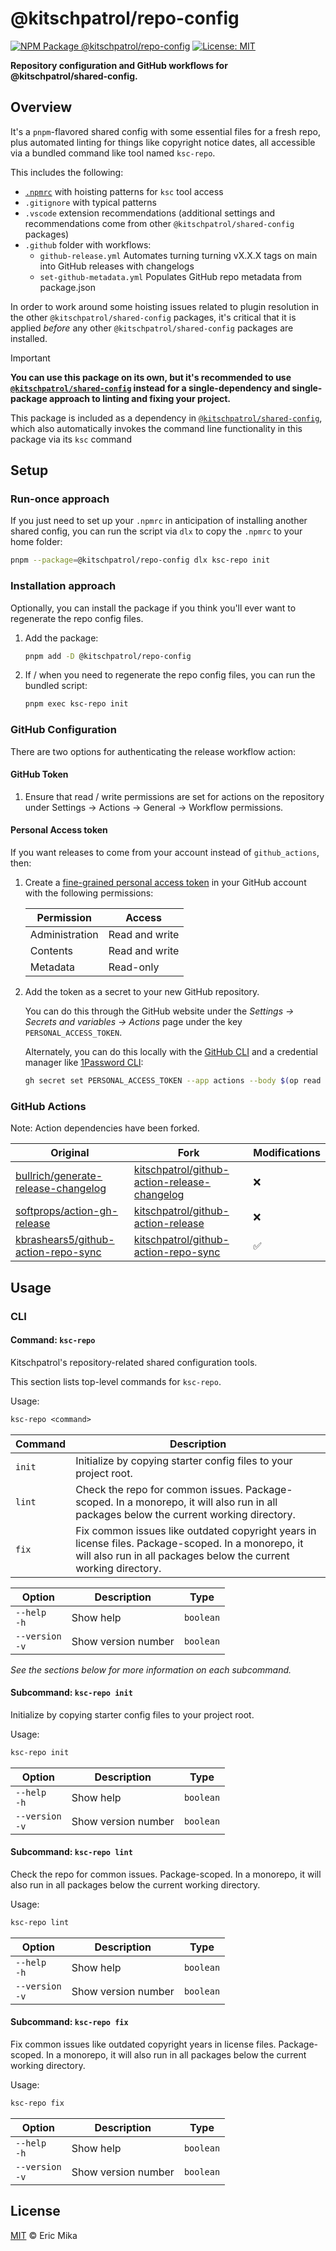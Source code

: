 <!--+ Warning: Content inside HTML comment blocks was generated by mdat and may be overwritten. +-->

<!-- title -->

# @kitschpatrol/repo-config

<!-- /title -->

<!-- badges -->

[![NPM Package @kitschpatrol/repo-config](https://img.shields.io/npm/v/@kitschpatrol/repo-config.svg)](https://npmjs.com/package/@kitschpatrol/repo-config)
[![License: MIT](https://img.shields.io/badge/License-MIT-yellow.svg)](https://opensource.org/licenses/MIT)

<!-- /badges -->

<!-- description -->

**Repository configuration and GitHub workflows for @kitschpatrol/shared-config.**

<!-- /description -->

## Overview

It's a `pnpm`-flavored shared config with some essential files for a fresh repo, plus automated linting for things like copyright notice dates, all accessible via a bundled command like tool named `ksc-repo`.

This includes the following:

- [`.npmrc`](https://pnpm.io/npmrc) with hoisting patterns for `ksc` tool access
- `.gitignore` with typical patterns
- `.vscode` extension recommendations (additional settings and recommendations come from other `@kitschpatrol/shared-config` packages)
- `.github` folder with workflows:
  - `github-release.yml` Automates turning turning vX.X.X tags on main into GitHub releases with changelogs
  - `set-github-metadata.yml` Populates GitHub repo metadata from package.json

In order to work around some hoisting issues related to plugin resolution in the other `@kitschpatrol/shared-config` packages, it's critical that it is applied _before_ any other `@kitschpatrol/shared-config` packages are installed.

<!-- recommendation -->

> [!IMPORTANT]
>
> **You can use this package on its own, but it's recommended to use [`@kitschpatrol/shared-config`](https://www.npmjs.com/package/@kitschpatrol/shared-config) instead for a single-dependency and single-package approach to linting and fixing your project.**
>
> This package is included as a dependency in [`@kitschpatrol/shared-config`](https://www.npmjs.com/package/@kitschpatrol/shared-config), which also automatically invokes the command line functionality in this package via its `ksc` command

<!-- /recommendation -->

## Setup

### Run-once approach

If you just need to set up your `.npmrc` in anticipation of installing another shared config, you can run the script via `dlx` to copy the `.npmrc` to your home folder:

```sh
pnpm --package=@kitschpatrol/repo-config dlx ksc-repo init
```

### Installation approach

Optionally, you can install the package if you think you'll ever want to regenerate the repo config files.

1. Add the package:

   ```sh
   pnpm add -D @kitschpatrol/repo-config
   ```

2. If / when you need to regenerate the repo config files, you can run the bundled script:

   ```sh
   pnpm exec ksc-repo init
   ```

### GitHub Configuration

There are two options for authenticating the release workflow action:

#### GitHub Token

1. Ensure that read / write permissions are set for actions on the repository under Settings → Actions → General → Workflow permissions.

#### Personal Access token

If you want releases to come from your account instead of `github_actions`, then:

1. Create a [fine-grained personal access token](https://github.com/settings/tokens?type=beta) in your GitHub account with the following permissions:

   | Permission     | Access         |
   | -------------- | -------------- |
   | Administration | Read and write |
   | Contents       | Read and write |
   | Metadata       | Read-only      |

2. Add the token as a secret to your new GitHub repository.

   You can do this through the GitHub website under the _Settings → Secrets and variables → Actions_ page under the key `PERSONAL_ACCESS_TOKEN`.

   Alternately, you can do this locally with the [GitHub CLI](https://cli.github.com/) and a credential manager like [1Password CLI](https://developer.1password.com/docs/cli/get-started/):

   ```sh
   gh secret set PERSONAL_ACCESS_TOKEN --app actions --body $(op read 'op://Personal/GitHub Mika/PERSONAL_ACCESS_TOKEN')
   ```

### GitHub Actions

Note: Action dependencies have been forked.

| Original                                                                                      | Fork                                                                                                            | Modifications |
| --------------------------------------------------------------------------------------------- | --------------------------------------------------------------------------------------------------------------- | ------------- |
| [bullrich/generate-release-changelog](https://github.com/bullrich/generate-release-changelog) | [kitschpatrol/github-action-release-changelog](https://github.com/kitschpatrol/github-action-release-changelog) | ❌            |
| [softprops/action-gh-release](https://github.com/softprops/action-gh-release)                 | [kitschpatrol/github-action-release](https://github.com/kitschpatrol/github-action-release)                     | ❌            |
| [kbrashears5/github-action-repo-sync](https://github.com/kbrashears5/github-action-repo-sync) | [kitschpatrol/github-action-repo-sync](https://github.com/kitschpatrol/github-action-repo-sync)                 | ✅            |

## Usage

### CLI

<!-- cli-help -->

#### Command: `ksc-repo`

Kitschpatrol's repository-related shared configuration tools.

This section lists top-level commands for `ksc-repo`.

Usage:

```txt
ksc-repo <command>
```

| Command | Description                                                                                                                                                            |
| ------- | ---------------------------------------------------------------------------------------------------------------------------------------------------------------------- |
| `init`  | Initialize by copying starter config files to your project root.                                                                                                       |
| `lint`  | Check the repo for common issues. Package-scoped. In a monorepo, it will also run in all packages below the current working directory.                                 |
| `fix`   | Fix common issues like outdated copyright years in license files. Package-scoped. In a monorepo, it will also run in all packages below the current working directory. |

| Option              | Description         | Type      |
| ------------------- | ------------------- | --------- |
| `--help`<br>`-h`    | Show help           | `boolean` |
| `--version`<br>`-v` | Show version number | `boolean` |

_See the sections below for more information on each subcommand._

#### Subcommand: `ksc-repo init`

Initialize by copying starter config files to your project root.

Usage:

```txt
ksc-repo init
```

| Option              | Description         | Type      |
| ------------------- | ------------------- | --------- |
| `--help`<br>`-h`    | Show help           | `boolean` |
| `--version`<br>`-v` | Show version number | `boolean` |

#### Subcommand: `ksc-repo lint`

Check the repo for common issues. Package-scoped. In a monorepo, it will also run in all packages below the current working directory.

Usage:

```txt
ksc-repo lint
```

| Option              | Description         | Type      |
| ------------------- | ------------------- | --------- |
| `--help`<br>`-h`    | Show help           | `boolean` |
| `--version`<br>`-v` | Show version number | `boolean` |

#### Subcommand: `ksc-repo fix`

Fix common issues like outdated copyright years in license files. Package-scoped. In a monorepo, it will also run in all packages below the current working directory.

Usage:

```txt
ksc-repo fix
```

| Option              | Description         | Type      |
| ------------------- | ------------------- | --------- |
| `--help`<br>`-h`    | Show help           | `boolean` |
| `--version`<br>`-v` | Show version number | `boolean` |

<!-- /cli-help -->

<!-- license -->

## License

[MIT](license.txt) © Eric Mika

<!-- /license -->
